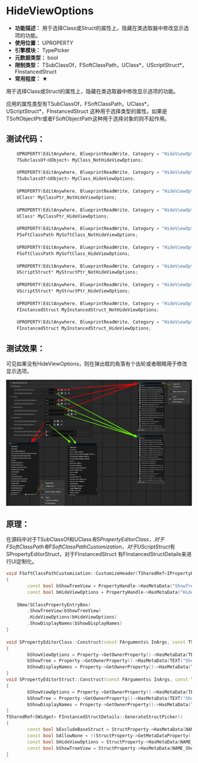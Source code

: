 ﻿# HideViewOptions

- **功能描述：** 用于选择Class或Struct的属性上，隐藏在类选取器中修改显示选项的功能。
- **使用位置：** UPROPERTY
- **引擎模块：** TypePicker
- **元数据类型：** bool
- **限制类型：** TSubClassOf，FSoftClassPath，UClass*，UScriptStruct*，FInstancedStruct 
- **常用程度：** ★

用于选择Class或Struct的属性上，隐藏在类选取器中修改显示选项的功能。

应用的属性类型有TSubClassOf，FSoftClassPath，UClass*，UScriptStruct*，FInstancedStruct 这种用于选择类型的属性。如果是TSoftObjectPtr或者FSoftObjectPath这种用于选择对象的则不起作用。

## 测试代码：

```cpp
	UPROPERTY(EditAnywhere, BlueprintReadWrite, Category = "HideViewOptionsTest|TSubclassOf")
	TSubclassOf<UObject> MyClass_NotHideViewOptions;

	UPROPERTY(EditAnywhere, BlueprintReadWrite, Category = "HideViewOptionsTest|TSubclassOf", meta = (HideViewOptions))
	TSubclassOf<UObject> MyClass_HideViewOptions;

	UPROPERTY(EditAnywhere, BlueprintReadWrite, Category = "HideViewOptionsTest|UClass*")
	UClass* MyClassPtr_NotHideViewOptions;

	UPROPERTY(EditAnywhere, BlueprintReadWrite, Category = "HideViewOptionsTest|UClass*", meta = (HideViewOptions))
	UClass* MyClassPtr_HideViewOptions;

	UPROPERTY(EditAnywhere, BlueprintReadWrite, Category = "HideViewOptionsTest|FSoftClassPath")
	FSoftClassPath MySoftClass_NotHideViewOptions;

	UPROPERTY(EditAnywhere, BlueprintReadWrite, Category = "HideViewOptionsTest|FSoftClassPath", meta = (HideViewOptions))
	FSoftClassPath MySoftClass_HideViewOptions;

	UPROPERTY(EditAnywhere, BlueprintReadWrite, Category = "HideViewOptionsTest|UScriptStruct*")
	UScriptStruct* MyStructPtr_NotHideViewOptions;

	UPROPERTY(EditAnywhere, BlueprintReadWrite, Category = "HideViewOptionsTest|UScriptStruct*", meta = (HideViewOptions))
	UScriptStruct* MyStructPtr_HideViewOptions;

	UPROPERTY(EditAnywhere, BlueprintReadWrite, Category = "HideViewOptionsTest|FInstancedStruct")
	FInstancedStruct MyInstancedStruct_NotHideViewOptions;

	UPROPERTY(EditAnywhere, BlueprintReadWrite, Category = "HideViewOptionsTest|FInstancedStruct", meta = (HideViewOptions))
	FInstancedStruct MyInstancedStruct_HideViewOptions;
```

## 测试效果：

可见如果没有HideViewOptions，则在弹出框的角落有个齿轮或者眼睛用于修改显示选项。

![HideViewOptions.jpg](HideViewOptions.jpg)

## 原理：

在源码中对于TSubClassOf和UClass*有SPropertyEditorClass，对于FSoftClassPath有FSoftClassPathCustomization，对于UScriptStruct*有SPropertyEditorStruct，对于FInstancedStruct 有FInstancedStructDetails来进行UI定制化。

```cpp
void FSoftClassPathCustomization::CustomizeHeader(TSharedRef<IPropertyHandle> InPropertyHandle, FDetailWidgetRow& HeaderRow, IPropertyTypeCustomizationUtils& StructCustomizationUtils)
{
		const bool bShowTreeView = PropertyHandle->HasMetaData("ShowTreeView");
		const bool bHideViewOptions = PropertyHandle->HasMetaData("HideViewOptions");
		
	SNew(SClassPropertyEntryBox)
		.ShowTreeView(bShowTreeView)
		.HideViewOptions(bHideViewOptions)
		.ShowDisplayNames(bShowDisplayNames)
}

void SPropertyEditorClass::Construct(const FArguments& InArgs, const TSharedPtr< FPropertyEditor >& InPropertyEditor)
{
		bShowViewOptions = Property->GetOwnerProperty()->HasMetaData(TEXT("HideViewOptions")) ? false : true;
		bShowTree = Property->GetOwnerProperty()->HasMetaData(TEXT("ShowTreeView"));
		bShowDisplayNames = Property->GetOwnerProperty()->HasMetaData(TEXT("ShowDisplayNames"));
}
void SPropertyEditorStruct::Construct(const FArguments& InArgs, const TSharedPtr< class FPropertyEditor >& InPropertyEditor)
{
		bShowViewOptions = Property->GetOwnerProperty()->HasMetaData(TEXT("HideViewOptions")) ? false : true;
		bShowTree = Property->GetOwnerProperty()->HasMetaData(TEXT("ShowTreeView"));
		bShowDisplayNames = Property->GetOwnerProperty()->HasMetaData(TEXT("ShowDisplayNames"));
}
TSharedRef<SWidget> FInstancedStructDetails::GenerateStructPicker()
{
		const bool bExcludeBaseStruct = StructProperty->HasMetaData(NAME_ExcludeBaseStruct);
		const bool bAllowNone = !(StructProperty->GetMetaDataProperty()->PropertyFlags & CPF_NoClear);
		const bool bHideViewOptions = StructProperty->HasMetaData(NAME_HideViewOptions);
		const bool bShowTreeView = StructProperty->HasMetaData(NAME_ShowTreeView);
}
```
